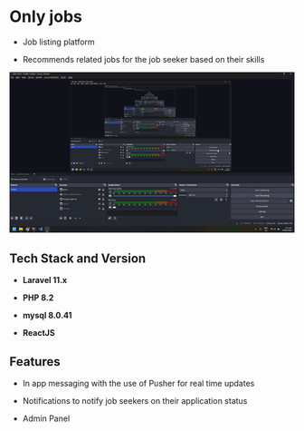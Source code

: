 # Only jobs

- Job listing platform

- Recommends related jobs for the job seeker based on their skills

![me](screenshots/demo.gif)

## Tech Stack and Version

- **Laravel 11.x**

- **PHP 8.2**

- **mysql 8.0.41**

- **ReactJS**

## Features

- In app messaging with the use of Pusher for real time updates

- Notifications to notify job seekers on their application status

- Admin Panel
